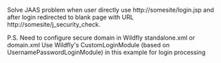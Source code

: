 Solve JAAS problem when user directly use http://somesite/login.jsp and after login redirected to blank page with URL http://somesite/j_security_check.

P.S.
Need to configure secure domain in Wildfly standalone.xml or domain.xml
Use Wildfly's CustomLoginModule (based on UsernamePasswordLoginModule) in this example for login processing